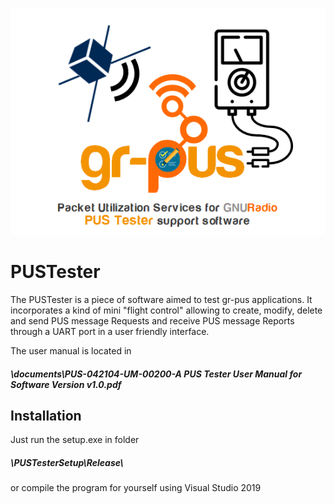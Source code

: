 ![Alt text](./images/PUSTester.png?raw=true)
# PUSTester
The PUSTester is a piece of software aimed to test gr-pus applications. It incorporates a kind of mini "flight control" allowing to create, modify, delete and send PUS message Requests and receive PUS message Reports through a UART port in a user friendly interface.
 
The user manual is located in
##### \documents\PUS-042104-UM-00200-A PUS Tester User Manual for Software Version v1.0.pdf 

## Installation

Just run the setup.exe in folder 
##### \PUSTesterSetup\Release\ 
or compile the program for yourself using Visual Studio 2019
